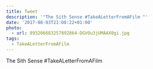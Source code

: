 ```yaml
---
title: Tweet
description: '"The Sith Sense #TakeALetterFromAFilm "'
date: '2017-08-03T21:08:22+01:00'
photo:
  - url: 893206683257892864-DGVOu3jUMAAX0gi.jpg
tags:
  - TakeALetterFromAFilm
---
```

The Sith Sense #TakeALetterFromAFilm 
